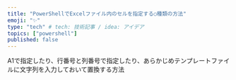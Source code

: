 ```yaml
---
title: "PowerShellでExcelファイル内のセルを指定する○種類の方法"
emoji: "✨"
type: "tech" # tech: 技術記事 / idea: アイデア
topics: ["powershell"]
published: false
---
```


A1で指定したり、行番号と列番号で指定したり、あらかじめテンプレートファイルに文字列を入力しておいて置換する方法
